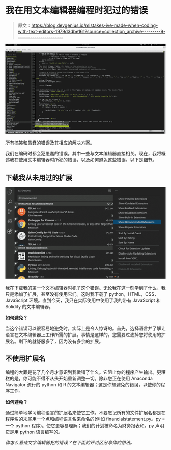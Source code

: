 # 我在用文本编辑器编程时犯过的错误

> 原文：<https://blog.devgenius.io/mistakes-ive-made-when-coding-with-text-editors-1979d3dbe161?source=collection_archive---------9----------------------->

![](img/47bbe3dbaa1fcd81cca7fdfe326f7527.png)

所有搞笑和愚蠢的错误及其相应的解决方案。

我们在编码时都会犯愚蠢的错误。其中一些与文本编辑器直接相关。现在，我将概述我在使用文本编辑器时所犯的错误，以及如何避免这些错误。以下是细节。

## **下载我从未用过的扩展**

![](img/6cbe261c77f59e1cbeec22a450beb55c.png)

我在下载我的第一个文本编辑器时犯了这个错误。无论我在这一刻学到了什么，我只是添加了扩展，甚至没有使用它们。这时我下载了 python，HTML，CSS，JavaScript 环境。直到今天，我只在实际使用中使用了我的带有 JavaScript 和 Solidity 的文本编辑器。

**如何避免？**

当这个错误可以很容易地避免时，实际上是令人惊讶的。首先，选择语言并了解让语言在文本编辑器上工作所需的扩展。事情是这样的。您需要过滤掉您将使用的扩展名。剩下的就舒服多了，因为没有多余的扩展。

## 不使用扩展名

编程的大罪是花了几个月才意识到我做错了什么。它阻止你的程序产生输出。更糟糕的是，你可能不得不从头开始重新调整一切。除非您正在使用 Anaconda Navigator 流行的 python 和 R 的文本编辑器；这是你想避免的错误，以使你的程序工作。

**如何避免？**

通过简单地学习编程语言的扩展名来使它工作。不要忘记所有的文件扩展名都是在程序名的末尾用一个点和编程语言名来命名的(例如 financialstatement.py。py =一个 python 程序)。使它更容易理解；我们的计划被命名为财务报表和。py 声明它是用 python 语言编写的。

*你怎么看待文字编辑器犯的错误？在下面的评论区分享你的想法。*